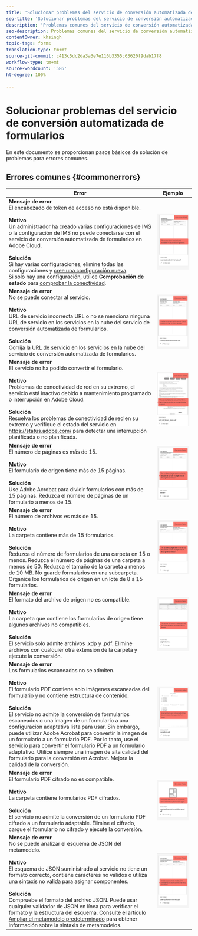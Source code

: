 ```yaml
---
title: 'Solucionar problemas del servicio de conversión automatizada de formularios '
seo-title: 'Solucionar problemas del servicio de conversión automatizada de formularios '
description: 'Problemas comunes del servicio de conversión automatizada de formularios y sus soluciones '
seo-description: Problemas comunes del servicio de conversión automatizada de formularios y sus soluciones
contentOwner: khsingh
topic-tags: forms
translation-type: tm+mt
source-git-commit: c413c5dc2da3a3e7e116b3355c63620f9dab17f8
workflow-type: tm+mt
source-wordcount: '586'
ht-degree: 100%

---
```



# Solucionar problemas del servicio de conversión automatizada de formularios

En este documento se proporcionan pasos básicos de solución de problemas para errores comunes.

<!--The article provides information on installation, configuration and administration issues that may arise in an Automated Forms Conversion Service production environment. -->

## Errores comunes {#commonerrors}

| Error | Ejemplo |
|--- |--- |
| **Mensaje de error** <br> El encabezado de token de acceso no está disponible. <br><br> **Motivo** <br> Un administrador ha creado varias configuraciones de IMS o la configuración de IMS no puede conectarse con el servicio de conversión automatizada de formularios en Adobe Cloud. <br><br>**Solución** <br> Si hay varias configuraciones, elimine todas las configuraciones y [cree una configuración nueva](configure-service.md#obtainpubliccertificates). <br> Si solo hay una configuración, utilice **Comprobación de estado** para [comprobar la conectividad](configure-service.md#createintegrationoption). | ![El encabezado de token de acceso no está disponible ](assets/invalid-ims-configurations.png) |
| **Mensaje de error** <br> No se puede conectar al servicio.  <br><br>**Motivo** <br> URL de servicio incorrecta URL o no se menciona ninguna URL de servicio en los servicios en la nube del servicio de conversión automatizada de formularios. <br><br>**Solución** <br> Corrija la [URL de servicio](configure-service.md#configure-the-cloud-service) en los servicios en la nube del servicio de conversión automatizada de formularios. | ![No se puede conectar al servicio.](assets/wrong-service-url-configured.png) |
| **Mensaje de error** <br> El servicio no ha podido convertir el formulario.  <br><br>**Motivo** <br> Problemas de conectividad de red en su extremo, el servicio está inactivo debido a mantenimiento programado o interrupción en Adobe Cloud. <br><br>**Solución** <br> Resuelva los problemas de conectividad de red en su extremo y verifique el estado del servicio en https://status.adobe.com/ para detectar una interrupción planificada o no planificada. | ![No se puede conectar al servicio.](assets/conversion-failure.png) |
| **Mensaje de error** <br> El número de páginas es más de 15.  <br><br>**Motivo** <br> El formulario de origen tiene más de 15 páginas.  <br><br>**Solución** <br> Use Adobe Acrobat para dividir formularios con más de 15 páginas. Reduzca el número de páginas de un formulario a menos de 15. | ![No se puede conectar al servicio.](assets/number-of-pages.png) |
| **Mensaje de error** <br> El número de archivos es más de 15.  <br><br>**Motivo** <br>  La carpeta contiene más de 15 formularios. <br><br>**Solución** <br> Reduzca el número de formularios de una carpeta en 15 o menos. Reduzca el número de páginas de una carpeta a menos de 50. Reduzca el tamaño de la carpeta a menos de 10 MB. No guarde formularios en una subcarpeta. Organice los formularios de origen en un lote de 8 a 15 formularios. | ![No se puede conectar al servicio.](assets/number-of-pages.png) |
| **Mensaje de error** <br> El formato del archivo de origen no es compatible.  <br><br>**Motivo** <br> La carpeta que contiene los formularios de origen tiene algunos archivos no compatibles. <br><br>**Solución** <br> El servicio solo admite archivos .xdp y .pdf. Elimine archivos con cualquier otra extensión de la carpeta y ejecute la conversión. | ![No se puede conectar al servicio.](assets/unsupported-file-formats.png) |
| **Mensaje de error** <br> Los formularios escaneados no se admiten.  <br><br>**Motivo** <br> El formulario PDF contiene solo imágenes escaneadas del formulario y no contiene estructura de contenido. <br><br>**Solución** <br> El servicio no admite la conversión de formularios escaneados o una imagen de un formulario a una configuración adaptativa lista para usar. Sin embargo, puede utilizar Adobe Acrobat para convertir la imagen de un formulario a un formulario PDF. Por lo tanto, use el servicio para convertir el formulario PDF a un formulario adaptativo. Utilice siempre una imagen de alta calidad del formulario para la conversión en Acrobat. Mejora la calidad de la conversión. | ![No se puede conectar al servicio.](assets/scanned-forms-error.png) |
| **Mensaje de error** <br> El formulario PDF cifrado no es compatible.  <br><br>**Motivo** <br> La carpeta contiene formularios PDF cifrados. <br><br>**Solución** <br> El servicio no admite la conversión de un formulario PDF cifrado a un formulario adaptable. Elimine el cifrado, cargue el formulario no cifrado y ejecute la conversión. | ![No se puede conectar al servicio.](assets/secured-pdf-form.png) |
| **Mensaje de error** <br> No se puede analizar el esquema de JSON del metamodelo.  <br><br>**Motivo** <br> El esquema de JSON suministrado al servicio no tiene un formato correcto, contiene caracteres no válidos o utiliza una sintaxis no válida para asignar componentes.  <br><br>**Solución** <br> Compruebe el formato del archivo JSON. Puede usar cualquier validador de JSON en línea para verificar el formato y la estructura del esquema. Consulte el artículo [Ampliar el metamodelo predeterminado](extending-the-default-meta-model.md) para obtener información sobre la sintaxis de metamodelos. | ![No se puede conectar al servicio.](assets/invalid-meta-model-schema.png) |

<!--

<table>
<thead>
<tr>
<th>Error</th>
<th>Example</th>
</tr>
</thead>
<tbody>
<tr>
<td><strong>Error Message</strong> <p> The access token header is not available. </p><br><strong>Reason</strong> <br> An administrator has created multiple IMS configurations or IMS configuration is not able to reach AFCS service on Adobe Cloud. <br><br><strong>Resolution</strong> <br> If there are multiple configurations, delete all the configurations and <a href="configure-service.md#obtainpubliccertificates">create a new configuration</a>. <br> If there is a single configuration, use <strong> Health Check </strong> to <a href="configure-service.md#createintegrationoption">check connectivity</a>.</td>
<td><img alt="The access token header is not available" src="assets/invalid-ims-configuration.png" /></td>
</tr>
<tr>
<td><strong>Error Message</strong> <br> Unable to connect to the service.  <br><br><strong>Reason</strong> <br> Incorrect service URL or no service URL is mentioned in Automated Forms Conversion Service cloud services. <br><br><strong>Resolution</strong> <br> Correct <a href="configure-service.md#configure-the-cloud-service">Service URL</a> in Automated Forms Conversion Service Cloud services.</td>
<td><img alt="Unable to connect to the service." src="assets/wrong-endpoint-configured.png" /></td>
</tr>
<tr>
<td><strong>Error Message</strong> <br> The service failed to convert the form.  <br><br><strong>Reason</strong> <br> Network connectivity issues at your end, the service is down due to scheduled maintenance, or outage on Adobe Cloud. <br><br><strong>Resolution</strong> <br> Resolve network connectivity issues at your end and check the status of the service on <a href="https://status.adobe.com/">https://status.adobe.com/</a> for a planned or unplanned outage.</td>
<td><img alt="The service failed to convert the form." src="assets/service-failure.png" /></td>
</tr>
<tr>
<td><strong>Error Message</strong> <br> The number of pages is more than 15.  <br><br><strong>Reason</strong> <br> The source form is more than 15 pages long.  <br><br><strong>Resolution</strong> <br> Use Adobe Acrobat to split forms with more than 15 pages. Bring the number of pages in a form to less than 15.</td>
<td><img alt="The number of pages is more than 15." src="assets/number-of-pages.png" /></td>
</tr>
<tr>
<td><strong>Error Message</strong> <br> The number of files is more than 15.  <br><br><strong>Reason</strong> <br>  The folder contains more than 15 forms. <br><br><strong>Resolution</strong> <br> Bring the number of forms in a folder to less than or equal to 15. Bring the total number of pages in a folder less than 50. Bring the size of the folder to less than 10 MB. Do not keep forms in a sub-folder. Organize source forms into a batch of 8-15 forms.</td>
<td><img alt="The number of files is more than 15." src="assets/number-of-pages.png" /></td>
</tr>
<tr>
<td><strong>Error Message</strong> <br> The source file format is not supported.  <br><br><strong>Reason</strong> <br> The folder containing source forms have some unsupported files. <br><br><strong>Resolution</strong> <br> The service supports only .xdp and .pdf files. Remove files with any other extension from the folder and run the conversion.</td>
<td><img alt="The source file format is not supported." src="assets/unsupported-file-formats.png" /></td>
</tr>
<tr>
<td><strong>Error Message</strong> <br> Scanned forms are not supported.  <br><br><strong>Reason</strong> <br> The PDF form contains only scanned images of the form and contains no content structure. <br><br><strong>Resolution</strong> <br> The service does not support converting scanned forms or an image of a form to an adaptive out-of-the-box. However, you use Adobe Acrobat to convert the image of a form to a PDF Form. Then, use the service to convert the PDF Form to an adaptive form. Always use a high-quality image of the form for conversion in Acrobat. It improves the quality of the conversion.</td>
<td><img alt="Scanned forms are not supported." src="assets/scanned-forms-error.png" /></td>
</tr>
<tr>
<td><strong>Error Message</strong> <br> Encrypted PDF form is not supported.  <br><br><strong>Reason</strong> <br> The folder contains encrypted PDF forms. <br><br><strong>Resolution</strong> <br> The service does not support converting an encrypted PDF form to an adaptive form. Remove the encryption, upload the non-encrypted form, and run the conversion.</td>
<td><img alt="Encrypted PDF form is not supported." src="assets/secured-pdf-form.png" /></td>
</tr>
<tr>
<td><strong>Error Message</strong> <br> Unable to parse meta-model JSON schema.  <br><br><strong>Reason</strong> <br> The JSON schema supplied to the service is not properly formatted, contains invalid characters, or uses invalid syntax to map components.  <br><br><strong>Resolution</strong> <br> Check the formatting of the JSON file. You can use any online JSON validator to check the formatting and structure of the schema. See, <a href="extending-the-default-meta-model.md">Extend the default meta-model</a> article for information on meta-model syntax.</td>
<td><img alt="Unable to parse meta-model JSON schema" src="assets/invalid-meta-model-schema.png" /></td>
</tr>
</tbody>
</table>
-->